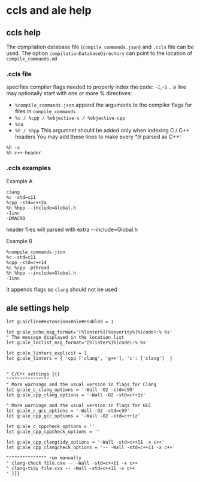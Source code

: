 # ccls and ale help

## ccls help
The compilation database file (`compile_commands.json`) and `.ccls` file can be used.
The option `compilationDatabaseDirectory` can point to the location of `compile_commands.md`

### .ccls file
specifies compiler flags needed to properly index the code: `-I`,`-D` ..
a line may optionally start with one or more % directives:
* `%compile_commands.json`  append the arguments to the compiler flags for files in `compile_commands`
* `%c / %cpp / %objective-c / %objective-cpp`
* `%cu`
* `%h / %hpp`
    This argumnet should be added only when indexing C / C++ headers
    You may add these lines to make every *.h parsed as C++:
```
%h -x
%h c++-header
```

### .ccls examples
Example A
```
clang
%c -std=c11
%cpp -std=c++2a
%h %hpp --include=Global.h
-Iinc
-DMACRO
```
header files will parsed with extra --include=Global.h

Example B
```
%compile_commands.json
%c -std=c11
%cpp -std=c++14
%c %cpp -pthread
%h %hpp --include=Global.h
-Iinc
```
It appends flags so `clang` should not be used

## ale settings help
```
let g:airline#extensions#ale#enabled = 1

let g:ale_echo_msg_format='[%linter%][%severity%]%(code):% %s'
" The message displayed in the location list
let g:ale_loclist_msg_format='[%linter%]%(code):% %s'

let g:ale_linters_explicit = 1
let g:ale_linters = { 'cpp ['clang', 'g++'], 'c': ['clang']  }


" C/C++ settings {{{
""""""""""""""""
" More warnings and the usual version in flags for Clang
let g:ale_c_clang_options = '-Wall -O2 -std=c99'
let g:ale_cpp_clang_options = '-Wall -O2 -std=c++1z'

" More warnings and the usual version in flags for GCC
let g:ale_c_gcc_options = '-Wall -O2 -std=c99'
let g:ale_cpp_gcc_options = '-Wall -O2 -std=c++1z'

let g:ale_c_cppcheck_options = ''
let g:ale_cpp_cppcheck_options = ''

let g:ale_cpp_clangtidy_options = '-Wall -std=c++11 -x c++'
let g:ale_cpp_clangcheck_options = '-- -Wall -std=c++11 -x c++'

""""""""""""""" run manually
" clang-check file.cxx -- -Wall -std=c++11 -x c++
" clang-tidy file.cxx -- -Wall -std=c++11 -x c++
" }}}
```
